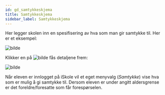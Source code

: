 ```yaml
---
id: gd_samtykkeskjema
title: Samtykkeskjema
sidebar_label: Samtykkeskjema
---
```



Her legger skolen inn en spesifisering av hva som man gir samtykke til. Her er et eksempel:

![bilde](https://user-images.githubusercontent.com/80097133/194519013-83810042-7499-48ea-bc2b-8d03a769feda.png)

Klikker en på ![bilde](https://user-images.githubusercontent.com/80097133/194519572-fb80ce09-5c8d-4813-ab5f-edc85cc2ff16.png)
 fås detaljene frem:
 
 ![bilde](https://user-images.githubusercontent.com/80097133/194519821-d22ba397-6663-4dc8-b41c-d97e04032729.png)

 Når eleven er innlogget på iSkole vil et eget menyvalg (_Samtykke_) vise hva som er mulig å gi samtykke til.
 Dersom eleven er under angitt aldersgrense er det foreldre/foresatte som får forespørselen.
